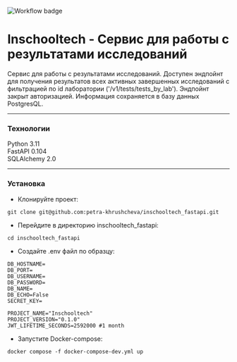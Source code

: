 ![Workflow badge](https://github.com/petra-khrushcheva/inschooltech_fastapi/actions/workflows/main.yml/badge.svg)

# Inschooltech - Сервис для работы с результатами исследований

Сервис для работы с результатами исследований.
Доступен эндпойнт для получения результатов всех активных завершенных исследований с фильтрацией по id лаборатории ('/v1/tests/tests_by_lab').
Эндпойнт закрыт авторизацией.
Информация сохраняется в базу данных PostgresQL.
***
### Технологии
Python 3.11  
FastAPI 0.104  
SQLAlchemy 2.0
***
### Установка
- Клонируйте проект:
```
git clone git@github.com:petra-khrushcheva/inschooltech_fastapi.git
``` 
- Перейдите в директорию inschooltech_fastapi:
```
cd inschooltech_fastapi
``` 
- Cоздайте .env файл по образцу:
```
DB_HOSTNAME=
DB_PORT=
DB_USERNAME=
DB_PASSWORD=
DB_NAME=
DB_ECHO=False
SECRET_KEY=

PROJECT_NAME="Inschooltech"
PROJECT_VERSION="0.1.0"
JWT_LIFETIME_SECONDS=2592000 #1 month

``` 
- Запустите Docker-compose:
```
docker compose -f docker-compose-dev.yml up
``` 
